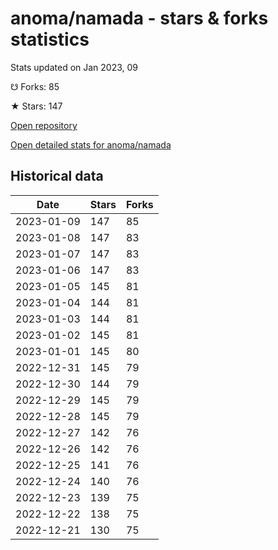 # anoma/namada - stars & forks statistics

Stats updated on Jan 2023, 09

☋ Forks: 85

★ Stars: 147

[Open repository](https://github.com/anoma/namada)

[Open detailed stats for anoma/namada](https://reviewgithub.com/rep/anoma/namada)

## Historical data
| Date | Stars | Forks |
|------|-------|-------|
| 2023-01-09 | 147 | 85 | 
| 2023-01-08 | 147 | 83 | 
| 2023-01-07 | 147 | 83 | 
| 2023-01-06 | 147 | 83 | 
| 2023-01-05 | 145 | 81 | 
| 2023-01-04 | 144 | 81 | 
| 2023-01-03 | 144 | 81 | 
| 2023-01-02 | 145 | 81 | 
| 2023-01-01 | 145 | 80 | 
| 2022-12-31 | 145 | 79 | 
| 2022-12-30 | 144 | 79 | 
| 2022-12-29 | 145 | 79 | 
| 2022-12-28 | 145 | 79 | 
| 2022-12-27 | 142 | 76 | 
| 2022-12-26 | 142 | 76 | 
| 2022-12-25 | 141 | 76 | 
| 2022-12-24 | 140 | 76 | 
| 2022-12-23 | 139 | 75 | 
| 2022-12-22 | 138 | 75 | 
| 2022-12-21 | 130 | 75 | 

